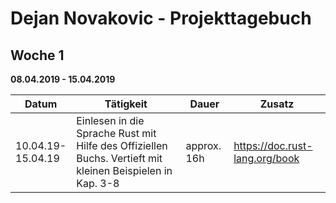 # Dejan Novakovic - Projekttagebuch

## Woche 1
__08.04.2019 - 15.04.2019__

| Datum | Tätigkeit | Dauer | Zusatz |
| ----- | --------- | ----- | ------ |
| 10.04.19- <br>15.04.19 | Einlesen in die Sprache Rust mit Hilfe des Offiziellen Buchs. Vertieft mit kleinen Beispielen in Kap. 3-8| approx. 16h | https://doc.rust-lang.org/book |
